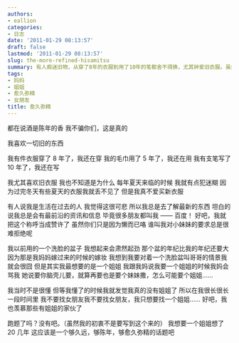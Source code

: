 ```yaml
---
authors:
- eallion
categories:
- 日志
date: '2011-01-29 08:13:57'
draft: false
lastmod: '2011-01-29 08:13:57'
slug: the-more-refined-hisamitsu
summary: 有人痴迷旧物，从穿了8年的衣服到用了10年的笔都舍不得换，尤其钟爱旧衣服。虽然被调侃像"百度"一样掌握最新资讯，但内心更渴望有个姐姐。这个执念持续了20多年，像陈年酒一样愈发浓烈。最老的物件是妈妈的嫁妆洗脸盆，年纪比自己还大，想到要对盆叫"哥哥"就觉得好笑。
tags:
- 妈妈
- 姐姐
- 愈久弥精
- 女朋友
title: 愈久弥精
---
```


都在说酒是陈年的香
我不骗你们，这是真的

我喜欢一切旧的东西

我有件衣服穿了 8 年了，我还在穿
我的毛巾用了 5 年了，我还在用
我有支笔写了 10 年了，我还在写

我尤其喜欢旧衣服
我也不知道是为什么
每年夏天来临的时候
我就有点犯迷糊
因为过完冬天有些夏天的衣服我就丢不见了
但是我真不爱买新衣服

有人说我是生活在过去的人
我觉得这很可悲
所以我总是去了解最新的东西
坦白的说我总是会有最前沿的资讯和信息
毕竟很多朋友都叫我 —— 百度！
好吧，我就把这个称呼当成赞许了
虽然你们只是因为懒而已咯
谁叫我对小妹妹的要求总是很难拒绝呢

我以前用的一个洗脸的盆子
我想起来会肃然起劲
那个盆的年纪比我的年纪还要大
因为那是我妈妈嫁过来的时候的嫁妆
我想到我要对着一个洗脸盆叫哥哥的情景我就会很囧
但是其实我最想要的是一个姐姐
我跟我妈说我要一个姐姐的时候我妈会骂我
她说要你脑壳儿要，就算再要也是要个妹妹撒，怎么可能要个姐姐……

我当时不是很懂
但等我懂了的时候我就发觉我真的没有姐姐了
所以在我很长很长一段时间里
我不要找女朋友我不要找女朋友，我只想要找一个姐姐……
好吧，我也羡慕那些有姐姐的家伙了

跑题了吗？没有吧。（虽然我的初衷不是要写到这个来的）
我想要一个姐姐想了 20 几年
这应该是一个够久远，够陈年，够愈久弥精的话题吧